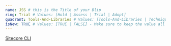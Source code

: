 ```yaml
---
name: JSS # this is the Title of your Blip
ring: Trial # Values: [Hold | Assess | Trial | Adopt]
quadrant: Tools-And-Libraries # Values: [Tools-And-Libraries | Techniques | Modules | Products] - Make sure to keep these exact values, the Radar is also case sensitive.
isNew: TRUE # Values: [TRUE | FALSE] - Make sure to keep the value all uppercase.
---
```

[Sitecore CLI]() 